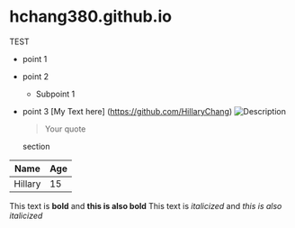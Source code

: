 # hchang380.github.io

TEST
* point 1
* point 2
  * Subpoint 1
* point 3
[My Text here] (https://github.com/HillaryChang)
![Description](https://avatars0.githubusercontent.com/u/583231?s=460&v=4)


  
  > Your quote


  section
 
 |Name  |Age|
 |------|---|
 |Hillary|15|
 
 This text is __bold__ and **this is also bold**
 This text is _italicized_ and *this is also italicized*
 
